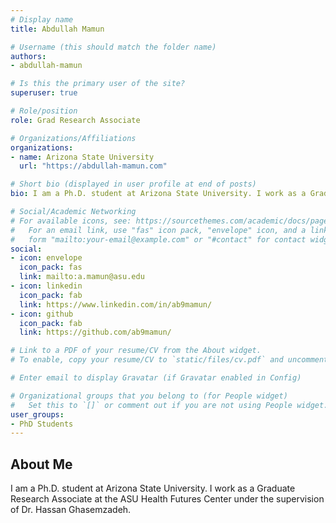 ```yaml
---
# Display name
title: Abdullah Mamun

# Username (this should match the folder name)
authors:
- abdullah-mamun

# Is this the primary user of the site?
superuser: true

# Role/position
role: Grad Research Associate

# Organizations/Affiliations
organizations:
- name: Arizona State University
  url: "https://abdullah-mamun.com"

# Short bio (displayed in user profile at end of posts)
bio: I am a Ph.D. student at Arizona State University. I work as a Graduate Research Associate at the ASU Health Futures Center under the supervision of Dr. Hassan Ghasemzadeh.

# Social/Academic Networking
# For available icons, see: https://sourcethemes.com/academic/docs/page-builder/#icons
#   For an email link, use "fas" icon pack, "envelope" icon, and a link in the
#   form "mailto:your-email@example.com" or "#contact" for contact widget.
social:
- icon: envelope
  icon_pack: fas
  link: mailto:a.mamun@asu.edu
- icon: linkedin
  icon_pack: fab
  link: https://www.linkedin.com/in/ab9mamun/
- icon: github
  icon_pack: fab
  link: https://github.com/ab9mamun/

# Link to a PDF of your resume/CV from the About widget.
# To enable, copy your resume/CV to `static/files/cv.pdf` and uncomment the lines below.  

# Enter email to display Gravatar (if Gravatar enabled in Config)

# Organizational groups that you belong to (for People widget)
#   Set this to `[]` or comment out if you are not using People widget.
user_groups:
- PhD Students
---
```

## About Me
I am a Ph.D. student at Arizona State University. I work as a Graduate Research Associate at the ASU Health Futures Center under the supervision of Dr. Hassan Ghasemzadeh.
